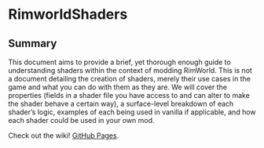 # RimworldShaders

## Summary

This document aims to provide a brief, yet thorough enough guide to understanding shaders within the context of modding RimWorld. This is not a document detailing the creation of shaders, merely their use cases in the game and what you can do with them as they are. We will cover the properties (fields in a shader file you have access to and can alter to make the shader behave a certain way), a surface-level breakdown of each shader’s logic, examples of each being used in vanilla if applicable, and how each shader could be used in your own mod.

Check out the wiki! [GitHub Pages](https://github.com/Scurvyez/RimworldShaders/wiki).
